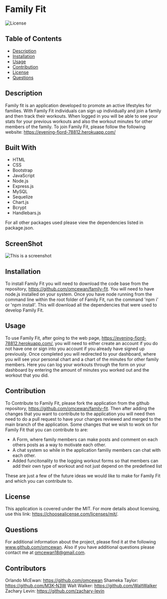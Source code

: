 # Family Fit
![License](https://img.shields.io/badge/License-MIT-blue)

## Table of Contents
 * [Description](#Description)
 * [Installation](#Installation)
 * [Usage](#Usage)
 * [Contribution](#Contribution)
 * [License](#License)
 * [Questions](#Questions)

## Description
Family fit is an application developed to promote an active lifestyles for families. With Family Fit individuals can sign up individually and join a family and then track their workouts. When logged in you will be able to see your stats for your previous workouts and also the workout minutes for other members of the family. To join Family Fit, please follow the following website: https://evening-fjord-78812.herokuapp.com/

## Built With
 * HTML
 * CSS
 * Bootstrap
 * JavaScript
 * Node.js
 * Express.js
 * MySQL
 * Sequelize
 * Chart.js
 * Bcrypt
 * Handlebars.js

For all other packages used please view the dependencies listed in package.json.

## ScreenShot
![This is a screenshot](public/img/logo.png)

## Installation
To install Family Fit you will need to download the code base from the repository, https://github.com/omcewan/family-fit. You will need to have node.js installed on your system. Once you have node running from the command line within the root folder of Family Fit, run the command 'npm i' or 'npm install'. This will download all the dependencies that were used to develop Family Fit. 

## Usage
To use Family Fit, after going to the web page, https://evening-fjord-78812.herokuapp.com/, you will need to either create an account if you do not have one or sign into you account if you already have signed up previously. Once completed you will redirected to your dashboard, where you will see your personal chart and a chart of the minutes for other family members. Here you can log your workouts through the form on your dashboard by entering the amount of minutes you worked out and the workout that you did. 

## Contribution
To Contribute to Family Fit, please fork the application from the github repository, https://github.com/omcewan/family-fit. Then after adding the changes that you want to contribute to the application you will need then need to do a pull request to have your changes reviewed and merged to the main branch of the application. Some changes that we wish to work on for Family Fit that you can contribute to are:
 * A Form, where family members can make posts and comment on each others posts as a way to motivate each other.
 * A chat system so while in the application familiy members can chat with each other.
 * Added funcitonality to the logging workout forms so that members can add their own type of workout and not just depend on the predefined list

These are just a few of the future ideas we would like to make for Family Fit and which you can contribute to. 

## License
This application is covered under the MIT.
For more details about licensing, use this link: https://choosealicense.com/licenses/mit/.

## Questions
For additional information about the project, please find it at the following www.github.com/omcewan.
Also if you have additional questions please contact me at omcewan18@gmail.com.

## Contributors
Orlando McEwan: https://github.com/omcewan
Shameka Taylor: https://github.com/M3K-N3W
Walt Walker: https://github.com/WaltWalker
Zachary Levin: https://github.com/zachary-levin